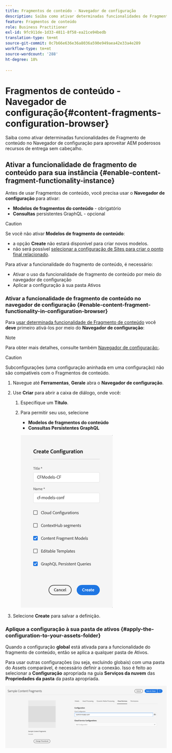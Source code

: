 ```yaml
---
title: Fragmentos de conteúdo - Navegador de configuração
description: Saiba como ativar determinadas funcionalidades de Fragmento de conteúdo no Navegador de configuração para aproveitar AEM poderosos recursos de entrega sem cabeçalho.
feature: Fragmentos de conteúdo
role: Business Practitioner
exl-id: 9fc911de-1d33-4811-8f58-ea21ce94bedb
translation-type: tm+mt
source-git-commit: 0c7b66e636e36a8036a590e949aea42e33a4e289
workflow-type: tm+mt
source-wordcount: '288'
ht-degree: 18%

---
```


# Fragmentos de conteúdo - Navegador de configuração{#content-fragments-configuration-browser}

Saiba como ativar determinadas funcionalidades de Fragmento de conteúdo no Navegador de configuração para aproveitar AEM poderosos recursos de entrega sem cabeçalho.

## Ativar a funcionalidade de fragmento de conteúdo para sua instância {#enable-content-fragment-functionality-instance}

Antes de usar Fragmentos de conteúdo, você precisa usar o **Navegador de configuração** para ativar:

* **Modelos de fragmentos do conteúdo**  - obrigatório
* **Consultas**  persistentes GraphQL - opcional

>[!CAUTION]
>
>Se você não ativar **Modelos de fragmento de conteúdo**:
>
>* a opção **Create** não estará disponível para criar novos modelos.
>* não será possível [selecionar a configuração de Sites para criar o ponto final relacionado](/help/assets/content-fragments/graphql-api-content-fragments.md#enabling-graphql-endpoint).


Para ativar a funcionalidade do fragmento de conteúdo, é necessário:

* Ativar o uso da funcionalidade de fragmento de conteúdo por meio do navegador de configuração
* Aplicar a configuração à sua pasta Ativos

### Ativar a funcionalidade de fragmento de conteúdo no navegador de configuração {#enable-content-fragment-functionality-in-configuration-browser}

Para [usar determinada funcionalidade de Fragmento de conteúdo](#creating-a-content-fragment-model) você **deve** primeiro ativá-los por meio do **Navegador de configuração**:

>[!NOTE]
>
>Para obter mais detalhes, consulte também [Navegador de configuração:](/help/implementing/developing/introduction/configurations.md#using-configuration-browser).

>[!CAUTION]
>
>Subconfigurações (uma configuração aninhada em uma configuração) não são compatíveis com o Fragmentos de conteúdo.

1. Navegue até **Ferramentas**, **Gerale** abra o **Navegador de configuração**.

1. Use **Criar** para abrir a caixa de diálogo, onde você:

   1. Especifique um **Título**.
   1. Para permitir seu uso, selecione
      * **Modelos de fragmentos do conteúdo**
      * **Consultas Persistentes GraphQL**

      ![Definir configuração](assets/cfm-conf-01.png)


1. Selecione **Create** para salvar a definição.

<!-- 1. Select the location appropriate to your website. -->

### Aplique a configuração à sua pasta de ativos {#apply-the-configuration-to-your-assets-folder}

Quando a configuração **global** está ativada para a funcionalidade do fragmento de conteúdo, então se aplica a qualquer pasta de Ativos.

Para usar outras configurações (ou seja, excluindo globais) com uma pasta do Assets comparável, é necessário definir a conexão. Isso é feito ao selecionar a **Configuração** apropriada na guia **Serviços da nuvem** das **Propriedades da pasta** da pasta apropriada.

![Aplicar configuração](assets/cfm-conf-02.png)
